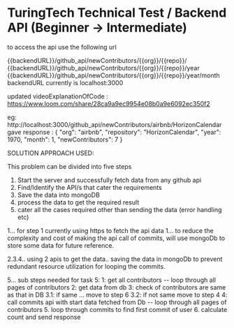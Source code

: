 # TuringTech Technical Test / Backend API (Beginner -> Intermediate)

to access the api use the following url

{{backendURL}}/github_api/newContributors/{{org}}/{{repo}}/
{{backendURL}}/github_api/newContributors/{{org}}/{{repo}}/year
{{backendURL}}/github_api/newContributors/{{org}}/{{repo}}/year/month
backendURL currently is localhost:3000

updated videoExplanationOfCode : https://www.loom.com/share/28ca9a9ec9954e08b0a9e6092ec350f2

eg: http://localhost:3000/github_api/newContributors/airbnb/HorizonCalendar 
gave response :
{
    "org": "airbnb",
    "repository": "HorizonCalendar",
    "year": 1970,
    "month": 1,
    "newContributors": 7
}


SOLUTION APPROACH USED:

This problem can be divided into five steps

1. Start the server and successfully fetch data from any github api
2. Find/Identify the API/s that cater the requirements
3. Save the data into mongoDB
4. process the data to get the required result 
5. cater all the cases required other than sending the data (error handling etc)

1... for step 1 currently using https to fetch the api data
1... to reduce the complexity and cost of making the api call of commits, will use mongoDb to store some data for future reference.

2.3.4.. using 2 apis to get the data.. saving the data in mongoDb to prevent redundant resource utilization for looping the commits.

5... sub steps needed for task 5:
1: get all contributors -- loop through all pages of contributors 
2: get data from db
3: check of contributors are same as that in DB
3.1: if same ... move to step 6
3.2: if not same move to step 4
4: call commits api with start data fetched from Db -- loop through all pages of contributors 
5. loop through commits to find first commit of user
6. calculate count and send response







